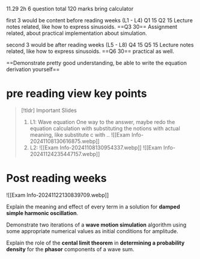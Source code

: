 11.29 
2h
6 question total 120 marks
bring calculator


first 3 would be content before reading weeks (L1 - L4)
	Q1 15
	Q2 15
		Lecture notes related, like how to express sinusoids. 
	==Q3 30== Assignment related, about practical implementation about simulation.

second 3 would be after reading weeks (L5 - L8)
	Q4 15
	Q5 15
		Lecture notes related, like how to express sinusoids. 
	==Q6 30== practical as well.

==Demonstrate pretty good understanding, be able to write the equation derivation yourself==

# pre reading view key points

>[!tldr] Important Slides
>1. L1: Wave equation
>   One way to the answer, maybe redo the equation calculation with substituting the notions with actual meaning, like substitute c with .. 
>   ![[Exam Info-20241108130616875.webp]]
>2. L2: 
>   ![[Exam Info-20241108130954337.webp]]
>   ![[Exam Info-20241124235447157.webp]]



# Post reading weeks
![[Exam Info-20241122130839709.webp]]


Explain the meaning and effect of every term in a solution for **damped simple harmonic oscillation**.

Demonstrate two iterations of a **wave motion simulation** algorithm using some appropriate numerical values as initial conditions for amplitude.

Explain the role of the **cental limit theorem** in **determining a probability density** for the **phasor** components of a wave sum.

